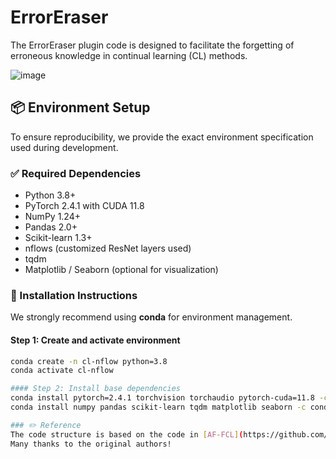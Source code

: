# ErrorEraser
 The ErrorEraser plugin code is designed to facilitate the forgetting of erroneous knowledge in continual learning (CL) methods. 

 ![image](https://github.com/user-attachments/assets/6d770e83-5dd6-47b5-8427-1d42f051dd9b)


## 📦 Environment Setup

To ensure reproducibility, we provide the exact environment specification used during development.

### ✅ Required Dependencies

- Python 3.8+
- PyTorch 2.4.1 with CUDA 11.8
- NumPy 1.24+
- Pandas 2.0+
- Scikit-learn 1.3+
- nflows (customized ResNet layers used)
- tqdm
- Matplotlib / Seaborn (optional for visualization)

### 🔧 Installation Instructions

We strongly recommend using **conda** for environment management.

#### Step 1: Create and activate environment

```bash
conda create -n cl-nflow python=3.8
conda activate cl-nflow

#### Step 2: Install base dependencies
conda install pytorch=2.4.1 torchvision torchaudio pytorch-cuda=11.8 -c pytorch -c nvidia
conda install numpy pandas scikit-learn tqdm matplotlib seaborn -c conda-forge

### ✏️ Reference
The code structure is based on the code in [AF-FCL](https://github.com/zaocan666/AF-FCL).
Many thanks to the original authors!
